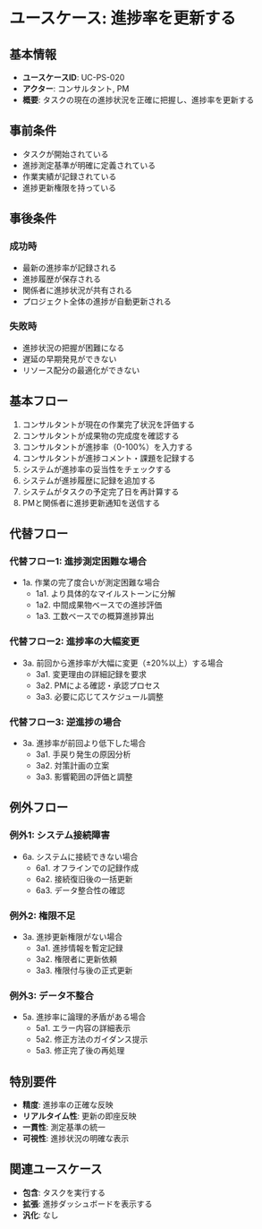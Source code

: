 # ユースケース: 進捗率を更新する

## 基本情報
- **ユースケースID**: UC-PS-020
- **アクター**: コンサルタント, PM
- **概要**: タスクの現在の進捗状況を正確に把握し、進捗率を更新する

## 事前条件
- タスクが開始されている
- 進捗測定基準が明確に定義されている
- 作業実績が記録されている
- 進捗更新権限を持っている

## 事後条件
### 成功時
- 最新の進捗率が記録される
- 進捗履歴が保存される
- 関係者に進捗状況が共有される
- プロジェクト全体の進捗が自動更新される

### 失敗時
- 進捗状況の把握が困難になる
- 遅延の早期発見ができない
- リソース配分の最適化ができない

## 基本フロー
1. コンサルタントが現在の作業完了状況を評価する
2. コンサルタントが成果物の完成度を確認する
3. コンサルタントが進捗率（0-100%）を入力する
4. コンサルタントが進捗コメント・課題を記録する
5. システムが進捗率の妥当性をチェックする
6. システムが進捗履歴に記録を追加する
7. システムがタスクの予定完了日を再計算する
8. PMと関係者に進捗更新通知を送信する

## 代替フロー
### 代替フロー1: 進捗測定困難な場合
- 1a. 作業の完了度合いが測定困難な場合
  - 1a1. より具体的なマイルストーンに分解
  - 1a2. 中間成果物ベースでの進捗評価
  - 1a3. 工数ベースでの概算進捗算出

### 代替フロー2: 進捗率の大幅変更
- 3a. 前回から進捗率が大幅に変更（±20%以上）する場合
  - 3a1. 変更理由の詳細記録を要求
  - 3a2. PMによる確認・承認プロセス
  - 3a3. 必要に応じてスケジュール調整

### 代替フロー3: 逆進捗の場合
- 3a. 進捗率が前回より低下した場合
  - 3a1. 手戻り発生の原因分析
  - 3a2. 対策計画の立案
  - 3a3. 影響範囲の評価と調整

## 例外フロー
### 例外1: システム接続障害
- 6a. システムに接続できない場合
  - 6a1. オフラインでの記録作成
  - 6a2. 接続復旧後の一括更新
  - 6a3. データ整合性の確認

### 例外2: 権限不足
- 3a. 進捗更新権限がない場合
  - 3a1. 進捗情報を暫定記録
  - 3a2. 権限者に更新依頼
  - 3a3. 権限付与後の正式更新

### 例外3: データ不整合
- 5a. 進捗率に論理的矛盾がある場合
  - 5a1. エラー内容の詳細表示
  - 5a2. 修正方法のガイダンス提示
  - 5a3. 修正完了後の再処理

## 特別要件
- **精度**: 進捗率の正確な反映
- **リアルタイム性**: 更新の即座反映
- **一貫性**: 測定基準の統一
- **可視性**: 進捗状況の明確な表示

## 関連ユースケース
- **包含**: タスクを実行する
- **拡張**: 進捗ダッシュボードを表示する
- **汎化**: なし